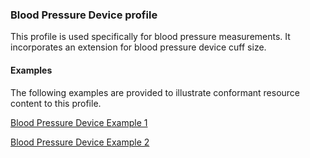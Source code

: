 ### Blood Pressure Device profile

This profile is used specifically for blood pressure measurements.  It incorporates an extension for blood pressure device cuff size.

#### Examples

The following examples are provided to illustrate conformant resource content to this profile.

[Blood Pressure Device Example 1](Device-BPDevice1-example.html)

[Blood Pressure Device Example 2](Device-BPDevice2-example.html)
